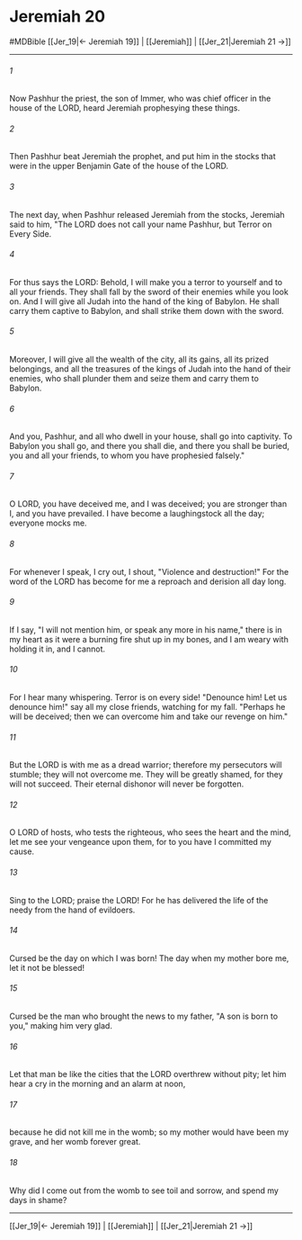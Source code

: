 # Jeremiah 20
#MDBible
[[Jer_19|← Jeremiah 19]] | [[Jeremiah]] | [[Jer_21|Jeremiah 21 →]]

***

###### 1 
Now Pashhur the priest, the son of Immer, who was chief officer in the house of the LORD, heard Jeremiah prophesying these things. 

###### 2 
Then Pashhur beat Jeremiah the prophet, and put him in the stocks that were in the upper Benjamin Gate of the house of the LORD. 

###### 3 
The next day, when Pashhur released Jeremiah from the stocks, Jeremiah said to him, "The LORD does not call your name Pashhur, but Terror on Every Side. 

###### 4 
For thus says the LORD: Behold, I will make you a terror to yourself and to all your friends. They shall fall by the sword of their enemies while you look on. And I will give all Judah into the hand of the king of Babylon. He shall carry them captive to Babylon, and shall strike them down with the sword. 

###### 5 
Moreover, I will give all the wealth of the city, all its gains, all its prized belongings, and all the treasures of the kings of Judah into the hand of their enemies, who shall plunder them and seize them and carry them to Babylon. 

###### 6 
And you, Pashhur, and all who dwell in your house, shall go into captivity. To Babylon you shall go, and there you shall die, and there you shall be buried, you and all your friends, to whom you have prophesied falsely." 

###### 7 
O LORD, you have deceived me, and I was deceived; you are stronger than I, and you have prevailed. I have become a laughingstock all the day; everyone mocks me. 

###### 8 
For whenever I speak, I cry out, I shout, "Violence and destruction!" For the word of the LORD has become for me a reproach and derision all day long. 

###### 9 
If I say, "I will not mention him, or speak any more in his name," there is in my heart as it were a burning fire shut up in my bones, and I am weary with holding it in, and I cannot. 

###### 10 
For I hear many whispering. Terror is on every side! "Denounce him! Let us denounce him!" say all my close friends, watching for my fall. "Perhaps he will be deceived; then we can overcome him and take our revenge on him." 

###### 11 
But the LORD is with me as a dread warrior; therefore my persecutors will stumble; they will not overcome me. They will be greatly shamed, for they will not succeed. Their eternal dishonor will never be forgotten. 

###### 12 
O LORD of hosts, who tests the righteous, who sees the heart and the mind, let me see your vengeance upon them, for to you have I committed my cause. 

###### 13 
Sing to the LORD; praise the LORD! For he has delivered the life of the needy from the hand of evildoers. 

###### 14 
Cursed be the day on which I was born! The day when my mother bore me, let it not be blessed! 

###### 15 
Cursed be the man who brought the news to my father, "A son is born to you," making him very glad. 

###### 16 
Let that man be like the cities that the LORD overthrew without pity; let him hear a cry in the morning and an alarm at noon, 

###### 17 
because he did not kill me in the womb; so my mother would have been my grave, and her womb forever great. 

###### 18 
Why did I come out from the womb to see toil and sorrow, and spend my days in shame? 

***

[[Jer_19|← Jeremiah 19]] | [[Jeremiah]] | [[Jer_21|Jeremiah 21 →]]
